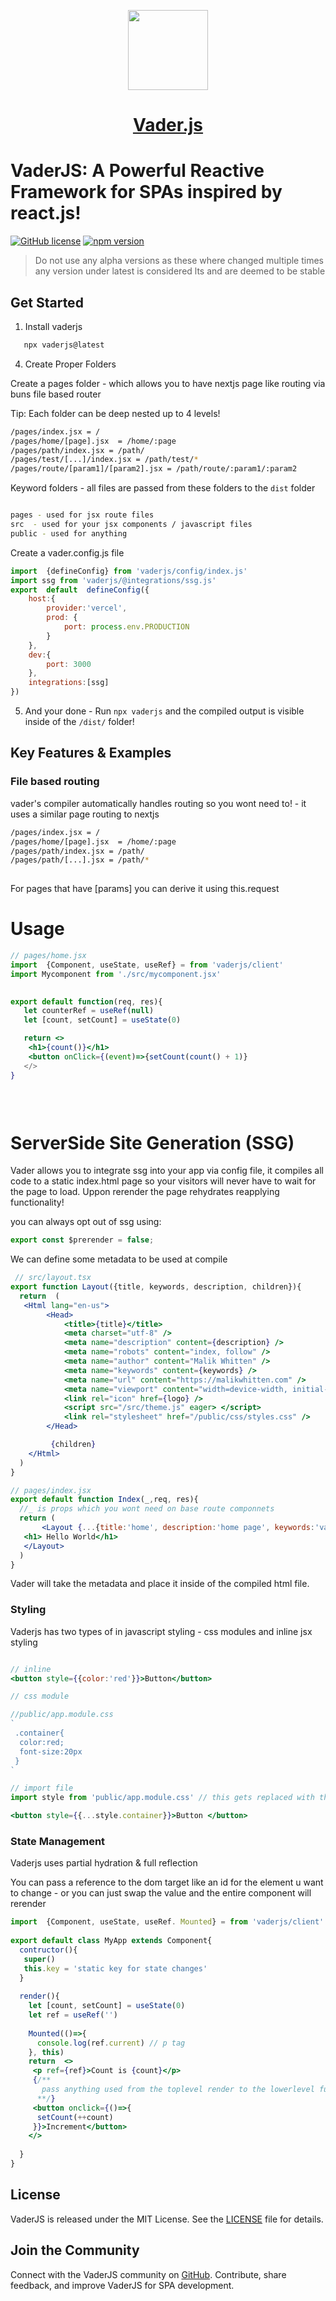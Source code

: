 
<p align="center">
  <a href="https://vader-js.pages.dev">
    <picture>
      <source media="(prefers-color-scheme: dark)" srcset="/icon.jpeg">
      <img src="./logo.png" height="128">
    </picture>
    <h1 align="center">Vader.js</h1>
  </a>
</p>

# VaderJS: A Powerful Reactive Framework for SPAs inspired by react.js!

[![GitHub license](https://img.shields.io/badge/license-MIT-blue.svg)](https://github.com/Postr-Inc/Vader.js/blob/main/LICENSE) [![npm version](https://img.shields.io/npm/v/vaderjs.svg?style=flat)](https://www.npmjs.com/package/vaderjs) 

 
> Do not use any alpha versions as these where changed multiple times any version under latest is considered lts and are deemed to be stable
## Get Started 

1. Install vaderjs

 ```bash
    npx vaderjs@latest
 ```

4.  Create Proper Folders

Create a pages folder - which allows you to have nextjs page like routing via buns file based router

Tip: Each folder can be deep nested up to 4 levels!

```bash
/pages/index.jsx = /
/pages/home/[page].jsx  = /home/:page
/pages/path/index.jsx = /path/
/pages/test/[...]/index.jsx = /path/test/*
/pages/route/[param1]/[param2].jsx = /path/route/:param1/:param2
```
Keyword folders - all files are passed from these folders to the `dist` folder

```bash

pages - used for jsx route files
src  - used for your jsx components / javascript files
public - used for anything 

```

Create a vader.config.js file

```js
import  {defineConfig} from 'vaderjs/config/index.js'
import ssg from 'vaderjs/@integrations/ssg.js'
export  default  defineConfig({
    host:{
        provider:'vercel',
        prod: {
            port: process.env.PRODUCTION
        }
    },
    dev:{
        port: 3000
    },
    integrations:[ssg]
})

```

 

5. And your done - Run `npx vaderjs` and the compiled output is visible inside of the `/dist/` folder!


## Key Features & Examples
 
### File based routing
vader's compiler automatically handles routing so you wont need to! - it uses a similar page routing to nextjs

```bash
/pages/index.jsx = /
/pages/home/[page].jsx  = /home/:page
/pages/path/index.jsx = /path/
/pages/path/[...].jsx = /path/*
 
```
For pages that have [params] you can derive it using this.request
 

# Usage

 
```jsx
// pages/home.jsx
import  {Component, useState, useRef} = from 'vaderjs/client'
import Mycomponent from './src/mycomponent.jsx' 

 
export default function(req, res){
   let counterRef = useRef(null)
   let [count, setCount] = useState(0)

   return <>
    <h1>{count()}</h1>
    <button onClick={(event)=>{setCount(count() + 1)}
   </>
}
 

 
```

# ServerSide Site Generation (SSG)

Vader allows you to integrate ssg into your app via config file, it compiles all code to a static index.html page so your visitors will never have to wait for the page to load. Uppon rerender the page rehydrates reapplying functionality!

you can always opt out of ssg using:  

```js
export const $prerender = false;
```
We can define some metadata to be used at compile

```jsx
 // src/layout.tsx
export function Layout({title, keywords, description, children}){
  return  (
   <Html lang="en-us">
        <Head>
            <title>{title}</title>
            <meta charset="utf-8" />
            <meta name="description" content={description} /> 
            <meta name="robots" content="index, follow" />
            <meta name="author" content="Malik Whitten" />
            <meta name="keywords" content={keywords} />
            <meta name="url" content="https://malikwhitten.com" />
            <meta name="viewport" content="width=device-width, initial-scale=1.0" />
            <link rel="icon" href={logo} /> 
            <script src="/src/theme.js" eager> </script>
            <link rel="stylesheet" href="/public/css/styles.css" />
        </Head>

         {children}
    </Html>
  )
}

// pages/index.jsx 
export default function Index(_,req, res){
  //_ is props which you wont need on base route componnets
  return (
       <Layout {...{title:'home', description:'home page', keywords:'vader.js', logo:''}}>
   <h1> Hello World</h1>
   </Layout>
  )
}

```
Vader will take the metadata and place it inside of the compiled html file.
 
### Styling

Vaderjs has two types of in javascript styling - css modules and inline jsx styling
```jsx

// inline
<button style={{color:'red'}}>Button</button>

// css module

//public/app.module.css
`
 .container{
  color:red;
  font-size:20px
 }
`

// import file
import style from 'public/app.module.css' // this gets replaced with the compiled css output

<button style={{...style.container}}>Button </button>

```
### State Management
Vaderjs uses partial hydration & full reflection

You can pass a reference to the dom target like an id for the element u want to change - or you can just swap the value and the entire component will rerender

```jsx
import  {Component, useState, useRef. Mounted} = from 'vaderjs/client'
 
export default class MyApp extends Component{
  contructor(){
   super()
   this.key = 'static key for state changes' 
  }
  
  render(){
    let [count, setCount] = useState(0)
    let ref = useRef('')
   
    Mounted(()=>{
      console.log(ref.current) // p tag
    }, this)
    return  <>
     <p ref={ref}>Count is {count}</p>
     {/**
       pass anything used from the toplevel render to the lowerlevel function params to be able to invoke!
      **/}
     <button onclick={()=>{
      setCount(++count)
     }}>Increment</button>
    </>
    
  }
} 
```

 
 

## License

VaderJS is released under the MIT License. See the [LICENSE](https://github.com/Postr-Inc/Vader.js/blob/main/LICENSE) file for details.

## Join the Community

Connect with the VaderJS community on [GitHub](https://github.com/Postr-Inc/Vader.js). Contribute, share feedback, and improve VaderJS for SPA development. 
 